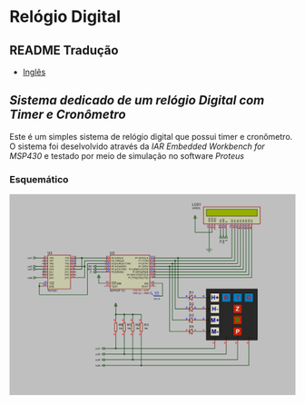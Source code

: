 # Relógio Digital

## README Tradução
- [Inglês](README.md)
<!-- - [French](README.fr.md) -->
<!-- - [Portuguese](README.pt.md) -->

## _Sistema dedicado de um relógio Digital com Timer e Cronômetro_

Este é um simples sistema de relógio digital que possui timer e cronômetro. O sistema foi deselvolvido através da _IAR Embedded Workbench for MSP430_ e testado por meio de simulação no software _Proteus_

### Esquemático
![proteus print](https://github.com/zezit/DigitalClock/blob/main/Circuito/projeto_final.jpg?raw=true)